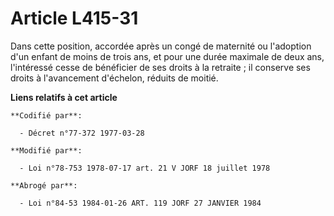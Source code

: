 # Article L415-31

Dans cette position, accordée après un congé de maternité ou l'adoption d'un enfant de moins de trois ans, et pour une durée
maximale de deux ans, l'intéressé cesse de bénéficier de ses droits à la retraite ; il conserve ses droits à l'avancement
d'échelon, réduits de moitié.

**Liens relatifs à cet article**

	**Codifié par**:

	  - Décret n°77-372 1977-03-28

	**Modifié par**:

	  - Loi n°78-753 1978-07-17 art. 21 V JORF 18 juillet 1978

	**Abrogé par**:

	  - Loi n°84-53 1984-01-26 ART. 119 JORF 27 JANVIER 1984
